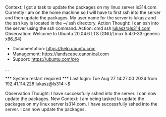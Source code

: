 Context:
I got a task to update the packages on my linux server ls314.com. Currently I am on the home machine so I will have to first ssh into the server and then update the packages. My user name for the server is lukasz and the ssh key is located in the ~/.ssh directory.
Action Thought:
I can ssh into the server using the ssh command.
Action:
cmd ssh lukasz@ls314.com
Observation:
Welcome to Ubuntu 20.04.6 LTS (GNU/Linux 5.4.0-33-generic x86_64)

* Documentation:  https://help.ubuntu.com
* Management:     https://landscape.canonical.com
* Support:        https://ubuntu.com/pro

...

*** System restart required ***
Last login: Tue Aug 27 14:27:00 2024 from 192.41.114.228
lukasz@ls314:~$

Observation Thought:
I have successfully sshed into the server. I can now update the packages.
New Context:
I am being tasked to update the packages on my linux server ls314.com. I have successfully sshed into the server. I can now update the packages.
